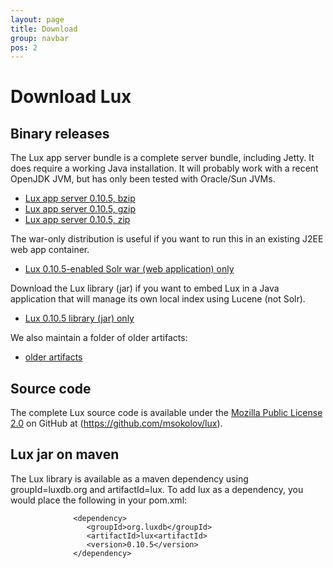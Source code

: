```yaml
---
layout: page
title: Download
group: navbar
pos: 2
---
```


# Download Lux #

## Binary releases ##

The Lux app server bundle is a complete server bundle, including Jetty.  It
does require a working Java installation.  It will probably work with a
recent OpenJDK JVM, but has only been tested with Oracle/Sun JVMs.

* [Lux app server 0.10.5, bzip](dist/lux-appserver-0.10.5-bin.tar.bz2)
* [Lux app server 0.10.5, gzip](dist/lux-appserver-0.10.5-bin.tar.gz)
* [Lux app server 0.10.5, zip](dist/lux-appserver-0.10.5-bin.zip)

The war-only distribution is useful if you want to run this in an existing
J2EE web app container.

* [Lux 0.10.5-enabled Solr war (web application) only](dist/lux-appserver-0.10.5.war)

Download the Lux library (jar) if you want to embed Lux in a Java
application that will manage its own local index using Lucene (not Solr).

* [Lux 0.10.5 library (jar) only](dist/lux-0.10.5.jar)

We also maintain a folder of older artifacts:

* [older artifacts](dist/?C=N;O=D)

## Source code ##

The complete Lux source code is available under the [Mozilla Public License 2.0](http://www.mozilla.org/MPL/2.0/) on GitHub at (https://github.com/msokolov/lux).

## Lux jar on maven ##

The Lux library is available as a maven dependency using groupId=luxdb.org
and artifactId=lux.  To add lux as a dependency, you would place the
following in your pom.xml:

                  <dependency>
                     <groupId>org.luxdb</groupId>
                     <artifactId>lux<artifactId>
                     <version>0.10.5</version>
                  </dependency>

